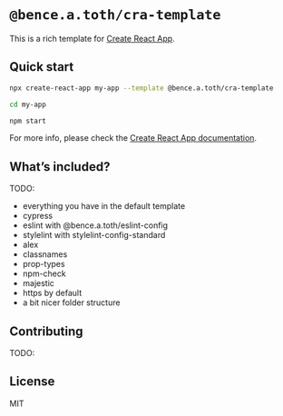 # `@bence.a.toth/cra-template`

This is a rich template for [Create React App](https://github.com/facebook/create-react-app).


## Quick start

```sh
npx create-react-app my-app --template @bence.a.toth/cra-template

cd my-app

npm start
```

For more info, please check the [Create React App documentation](https://create-react-app.dev/docs/documentation-intro).


## What’s included?

TODO:
- everything you have in the default template
- cypress
- eslint with @bence.a.toth/eslint-config
- stylelint with stylelint-config-standard
- alex
- classnames
- prop-types
- npm-check
- majestic
- https by default
- a bit nicer folder structure


## Contributing

TODO:


## License

MIT
